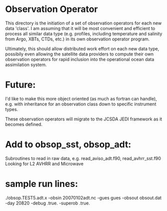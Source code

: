 # Observation Operator

  This directory is the initiation of a set of observation operators for each new
  data 'class'. I am assuming that it will be most convenient and efficient to 
  process all similar data type (e.g. profiles, including temperature and salinity
  from Argo, XBTs, CTDs, etc.) in its own observation operator program.

  Ultimately, this should allow distributed work effort on each new data type,
  possibily even allowing the satellite data providers to compute their own
  observation operators for rapid inclusion into the operational ocean data
  assimilation system.

# Future:
  I'd like to make this more object oriented (as much as fortran can handle), e.g.
  with inheritance for an observation class down to specific instrument types.

  These observation operators will migrate to the JCSDA JEDI framework as it becomes defined.


# Add to obsop_sst, obsop_adt:
  Subroutines to read in raw data, e.g. read_aviso_adt.f90, read_avhrr_sst.f90
  Looking for L2 AVHRR and Microwave

# sample run lines:
./obsop.TEST5.adt.x -obsin 20070102adt.nc -gues gues -obsout obsout.dat -day 20820 -debug .true. -superob .true.
